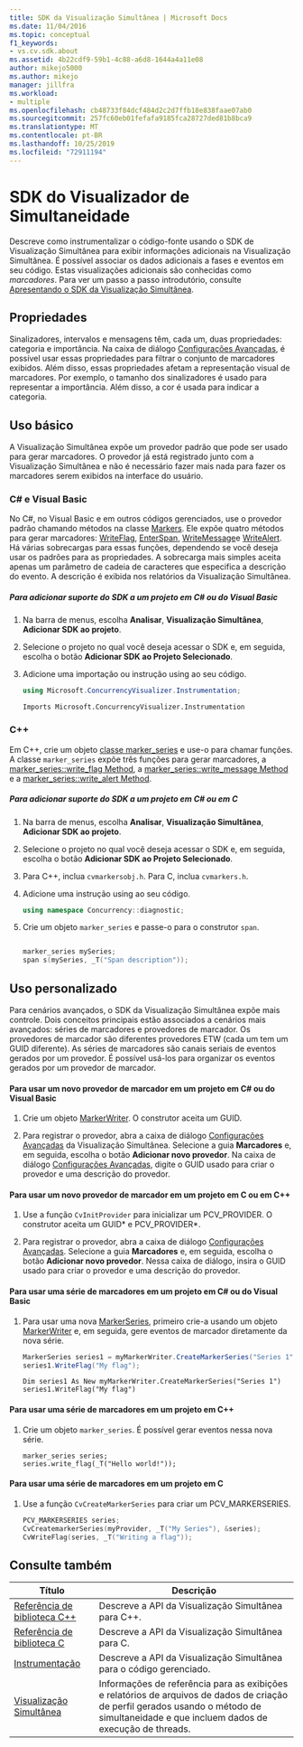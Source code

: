 ```yaml
---
title: SDK da Visualização Simultânea | Microsoft Docs
ms.date: 11/04/2016
ms.topic: conceptual
f1_keywords:
- vs.cv.sdk.about
ms.assetid: 4b22cdf9-59b1-4c88-a6d8-1644a4a11e08
author: mikejo5000
ms.author: mikejo
manager: jillfra
ms.workload:
- multiple
ms.openlocfilehash: cb48733f84dcf484d2c2d7ffb18e838faae07ab0
ms.sourcegitcommit: 257fc60eb01fefafa9185fca28727ded81b8bca9
ms.translationtype: MT
ms.contentlocale: pt-BR
ms.lasthandoff: 10/25/2019
ms.locfileid: "72911194"
---
```

# <a name="concurrency-visualizer-sdk"></a>SDK do Visualizador de Simultaneidade
Descreve como instrumentalizar o código-fonte usando o SDK de Visualização Simultânea para exibir informações adicionais na Visualização Simultânea. É possível associar os dados adicionais a fases e eventos em seu código. Estas visualizações adicionais são conhecidas como *marcadores*.  Para ver um passo a passo introdutório, consulte [Apresentando o SDK da Visualização Simultânea](https://blogs.msdn.microsoft.com/visualizeparallel/2011/10/17/introducing-the-concurrency-visualizer-sdk/).

## <a name="properties"></a>Propriedades
 Sinalizadores, intervalos e mensagens têm, cada um, duas propriedades: categoria e importância. Na caixa de diálogo [Configurações Avançadas](../profiling/advanced-settings-dialog-box-concurrency-visualizer.md), é possível usar essas propriedades para filtrar o conjunto de marcadores exibidos. Além disso, essas propriedades afetam a representação visual de marcadores. Por exemplo, o tamanho dos sinalizadores é usado para representar a importância. Além disso, a cor é usada para indicar a categoria.

## <a name="basic-usage"></a>Uso básico
 A Visualização Simultânea expõe um provedor padrão que pode ser usado para gerar marcadores. O provedor já está registrado junto com a Visualização Simultânea e não é necessário fazer mais nada para fazer os marcadores serem exibidos na interface do usuário.

### <a name="c-and-visual-basic"></a>C# e Visual Basic
 No C#, no Visual Basic e em outros códigos gerenciados, use o provedor padrão chamando métodos na classe [Markers](/previous-versions/hh694099(v=vs.140)). Ele expõe quatro métodos para gerar marcadores: [WriteFlag](/previous-versions/hh694185%28v%3dvs.140%29), [EnterSpan](/previous-versions/hh694205(v=vs.140)), [WriteMessage](/previous-versions/hh694161(v=vs.140))e [WriteAlert](/previous-versions/hh694180(v=vs.140)). Há várias sobrecargas para essas funções, dependendo se você deseja usar os padrões para as propriedades.  A sobrecarga mais simples aceita apenas um parâmetro de cadeia de caracteres que especifica a descrição do evento. A descrição é exibida nos relatórios da Visualização Simultânea.

##### <a name="to-add-sdk-support-to-a-c-or-visual-basic-project"></a>Para adicionar suporte do SDK a um projeto em C# ou do Visual Basic

1. Na barra de menus, escolha **Analisar**, **Visualização Simultânea**, **Adicionar SDK ao projeto**.

2. Selecione o projeto no qual você deseja acessar o SDK e, em seguida, escolha o botão **Adicionar SDK ao Projeto Selecionado**.

3. Adicione uma importação ou instrução using ao seu código.

    ```csharp
    using Microsoft.ConcurrencyVisualizer.Instrumentation;
    ```

    ```VB
    Imports Microsoft.ConcurrencyVisualizer.Instrumentation
    ```

### <a name="c"></a>C++
 Em C++, crie um objeto [classe marker_series](../profiling/marker-series-class.md) e use-o para chamar funções.  A classe `marker_series` expõe três funções para gerar marcadores, a [marker_series::write_flag Method](../profiling/marker-series-write-flag-method.md), a [marker_series::write_message Method](../profiling/marker-series-write-message-method.md) e a [marker_series::write_alert Method](../profiling/marker-series-write-alert-method.md).

##### <a name="to-add-sdk-support-to-a-c-or-c-project"></a>Para adicionar suporte do SDK a um projeto em C# ou em C

1. Na barra de menus, escolha **Analisar**, **Visualização Simultânea**, **Adicionar SDK ao projeto**.

2. Selecione o projeto no qual você deseja acessar o SDK e, em seguida, escolha o botão **Adicionar SDK ao Projeto Selecionado**.

3. Para C++, inclua `cvmarkersobj.h`. Para C, inclua `cvmarkers.h`.

4. Adicione uma instrução using ao seu código.

    ```cpp
    using namespace Concurrency::diagnostic;
    ```

5. Crie um objeto `marker_series` e passe-o para o construtor `span`.

    ```C++

    marker_series mySeries;
    span s(mySeries, _T("Span description"));

    ```

## <a name="custom-usage"></a>Uso personalizado
 Para cenários avançados, o SDK da Visualização Simultânea expõe mais controle.  Dois conceitos principais estão associados a cenários mais avançados: séries de marcadores e provedores de marcador. Os provedores de marcador são diferentes provedores ETW (cada um tem um GUID diferente). As séries de marcadores são canais seriais de eventos gerados por um provedor. É possível usá-los para organizar os eventos gerados por um provedor de marcador.

#### <a name="to-use-a-new-marker-provider-in-a-c-or-visual-basic-project"></a>Para usar um novo provedor de marcador em um projeto em C# ou do Visual Basic

1. Crie um objeto [MarkerWriter](/previous-versions/hh694138(v=vs.140)).  O construtor aceita um GUID.

2. Para registrar o provedor, abra a caixa de diálogo [Configurações Avançadas](../profiling/advanced-settings-dialog-box-concurrency-visualizer.md) da Visualização Simultânea.  Selecione a guia **Marcadores** e, em seguida, escolha o botão **Adicionar novo provedor**. Na caixa de diálogo [Configurações Avançadas](../profiling/advanced-settings-dialog-box-concurrency-visualizer.md), digite o GUID usado para criar o provedor e uma descrição do provedor.

#### <a name="to-use-a-new-marker-provider-in-a-c-or-c-project"></a>Para usar um novo provedor de marcador em um projeto em C ou em C++

1. Use a função `CvInitProvider` para inicializar um PCV_PROVIDER.  O construtor aceita um GUID* e PCV_PROVIDER\*.

2. Para registrar o provedor, abra a caixa de diálogo [Configurações Avançadas](../profiling/advanced-settings-dialog-box-concurrency-visualizer.md).  Selecione a guia **Marcadores** e, em seguida, escolha o botão **Adicionar novo provedor**. Nessa caixa de diálogo, insira o GUID usado para criar o provedor e uma descrição do provedor.

#### <a name="to-use-a-marker-series-in-a-c-or-visual-basic-project"></a>Para usar uma série de marcadores em um projeto em C# ou do Visual Basic

1. Para usar uma nova [MarkerSeries](/previous-versions/hh694127(v=vs.140)), primeiro crie-a usando um objeto [MarkerWriter](/previous-versions/hh694138(v=vs.140)) e, em seguida, gere eventos de marcador diretamente da nova série.

    ```csharp
    MarkerSeries series1 = myMarkerWriter.CreateMarkerSeries("Series 1");
    series1.WriteFlag("My flag");
    ```

    ```VB
    Dim series1 As New myMarkerWriter.CreateMarkerSeries("Series 1")
    series1.WriteFlag("My flag")
    ```

#### <a name="to-use-a-marker-series-in-a-c-project"></a>Para usar uma série de marcadores em um projeto em C++

1. Crie um objeto `marker_series`.  É possível gerar eventos nessa nova série.

    ```scr
    marker_series series;
    series.write_flag(_T("Hello world!"));
    ```

#### <a name="to-use-a-marker-series-in-a-c-project"></a>Para usar uma série de marcadores em um projeto em C

1. Use a função `CvCreateMarkerSeries` para criar um PCV_MARKERSERIES.

    ```C++
    PCV_MARKERSERIES series;
    CvCreatemarkerSeries(myProvider, _T("My Series"), &series);
    CvWriteFlag(series, _T("Writing a flag"));
    ```

## <a name="see-also"></a>Consulte também

|Título|Descrição|
|-----------|-----------------|
|[Referência de biblioteca C++](../profiling/cpp-library-reference.md)|Descreve a API da Visualização Simultânea para C++.|
|[Referência de biblioteca C](../profiling/c-library-reference.md)|Descreve a API da Visualização Simultânea para C.|
|[Instrumentação](/previous-versions/hh694104(v=vs.140))|Descreve a API da Visualização Simultânea para o código gerenciado.|
|[Visualização Simultânea](../profiling/concurrency-visualizer.md)|Informações de referência para as exibições e relatórios de arquivos de dados de criação de perfil gerados usando o método de simultaneidade e que incluem dados de execução de threads.|